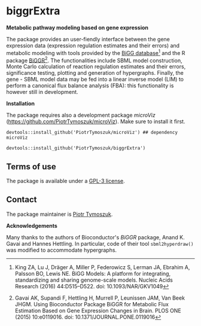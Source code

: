 # biggrExtra

__Metabolic pathway modeling based on gene expression__

The package provides an user-fiendly interface between the gene expression data (expression regulation estimates and their errors) and metabolic modeling with tools provided by the [BiGG database](http://bigg.ucsd.edu/)[^1] and the R package [BiGGR](https://www.bioconductor.org/packages/devel/bioc/html/BiGGR.html)[^2]. The functionalities include SBML model construction, Monte Carlo calculation of reaction regulation estimates and their errors, significance testing, plotting and generation of hypergraphs. Finally, the gene - SBML model data may be fed into a linear inverse model (LIM) to perform a canonical flux balance analysis (FBA): this functionality is however still in development.

__Installation__

The package requires also a development package _microViz_ (https://github.com/PiotrTymoszuk/microViz). Make sure to install it first.

```
devtools::install_github('PiotrTymoszuk/microViz') ## dependency microViz

devtools::install_github('PiotrTymoszuk/biggrExtra')

```

## Terms of use

The package is available under a [GPL-3 license](https://github.com/PiotrTymoszuk/biggrExtra/blob/main/LICENSE).


## Contact

The package maintainer is [Piotr Tymoszuk](mailto:piotr.s.tymoszuk@gmail.com).


__Acknowledgements__

Many thanks to the authors of Bioconductor's _BiGGR_ package, Anand K. Gavai and Hannes Hettling. In particular, code of their tool `sbml2hyperdraw()` was modified to accommodate hypergraphs.

[^1]: King ZA, Lu J, Dräger A, Miller P, Federowicz S, Lerman JA, Ebrahim A, Palsson BO, Lewis NE. BiGG Models: A platform for integrating, standardizing and sharing genome-scale models. Nucleic Acids Research (2016) 44:D515–D522. doi: 10.1093/NAR/GKV1049

[^2]: Gavai AK, Supandi F, Hettling H, Murrell P, Leunissen JAM, Van Beek JHGM. Using Bioconductor Package BiGGR for Metabolic Flux Estimation Based on Gene Expression Changes in Brain. PLOS ONE (2015) 10:e0119016. doi: 10.1371/JOURNAL.PONE.0119016
